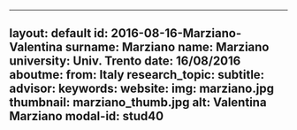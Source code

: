 ---
layout: default 
id: 2016-08-16-Marziano-Valentina
surname: Marziano
name: Marziano
university: Univ. Trento
date: 16/08/2016
aboutme: 
from: Italy
research_topic: 
subtitle: 
advisor: 
keywords: 
website: 
img: marziano.jpg
thumbnail: marziano_thumb.jpg
alt: Valentina Marziano
modal-id: stud40
------

